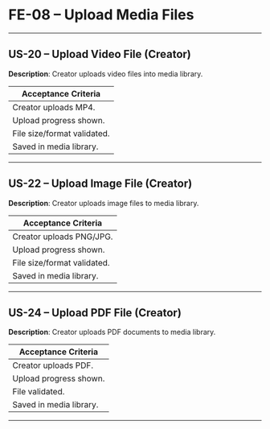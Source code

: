# **FE-08 – Upload Media Files**

---

## **US-20 – Upload Video File (Creator)**  
**Description**: Creator uploads video files into media library.  

| **Acceptance Criteria** |
|--------------------------|
| Creator uploads MP4. |
| Upload progress shown. |
| File size/format validated. |
| Saved in media library. |

---

## **US-22 – Upload Image File (Creator)**  
**Description**: Creator uploads image files to media library.  

| **Acceptance Criteria** |
|--------------------------|
| Creator uploads PNG/JPG. |
| Upload progress shown. |
| File size/format validated. |
| Saved in media library. |

---

## **US-24 – Upload PDF File (Creator)**  
**Description**: Creator uploads PDF documents to media library.  

| **Acceptance Criteria** |
|--------------------------|
| Creator uploads PDF. |
| Upload progress shown. |
| File validated. |
| Saved in media library. |

---